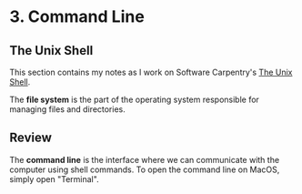 # 3. Command Line

## The Unix Shell

This section contains my notes as I work on Software Carpentry's [The Unix Shell](https://swcarpentry.github.io/shell-novice/).

The **file system** is the part of the operating system responsible for managing files and directories.

## Review

The **command line** is the interface where we can communicate with the computer using shell commands. To open the command line on MacOS, simply open "Terminal".
